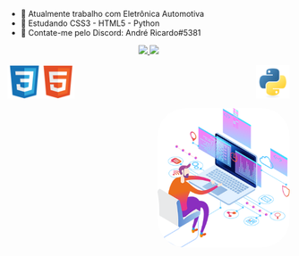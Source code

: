 

- 🔭 Atualmente trabalho com Eletrônica Automotiva
- 🌱 Estudando CSS3 - HTML5 - Python
- 💬 Contate-me pelo Discord: André Ricardo#5381

<div align="center">
  <a href="https://github.com/andrericardo465">
  <img height="150em" src="https://github-readme-stats.vercel.app/api?username=andrericardo465&theme=codeSTACKr&include_all_commits=true&count_private=true"/>
  <img height="150em" src="https://github-readme-stats.vercel.app/api/top-langs/?username=andrericardo465&layout=compact&langs_count=7&theme=codeSTACKr"/>
</div>
  
<div style="display: inline_block"><br>
  <img align="left" alt="Andre-CSS" height="60" width="60" src="https://raw.githubusercontent.com/devicons/devicon/master/icons/css3/css3-original.svg">
  <img align="center" alt="Andre-HTML" height="60" width="60" src="https://raw.githubusercontent.com/devicons/devicon/master/icons/html5/html5-original.svg">
  <img align="right" alt="Andre-Python" height="60" width="60" src="https://raw.githubusercontent.com/devicons/devicon/master/icons/python/python-original.svg">
  <br><br>
  <img align="right" alt="programador-pic" height="250" style="border-radius:50px;" src="programador.webp?width=676&height=676">
  
</div>
